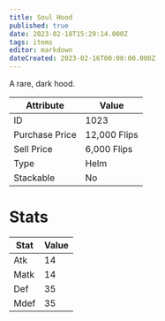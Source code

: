 ```yaml
---
title: Soul Hood
published: true
date: 2023-02-18T15:29:14.000Z
tags: items
editor: markdown
dateCreated: 2023-02-16T00:00:00.000Z
---
```


A rare, dark hood.

|Attribute|Value|
|-|-|
|ID|1023|
|Purchase Price|12,000 Flips|
|Sell Price|6,000 Flips|
|Type|Helm|
|Stackable|No|

# Stats
|Stat|Value|
|-|-|
|Atk|14|
|Matk|14|
|Def|35|
|Mdef|35|
